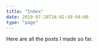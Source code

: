 ```yaml
---
title: "Index"
date: 2019-07-28T16:02:49-04:00
type: "page"
---
```

Here are all the posts I made so far.

